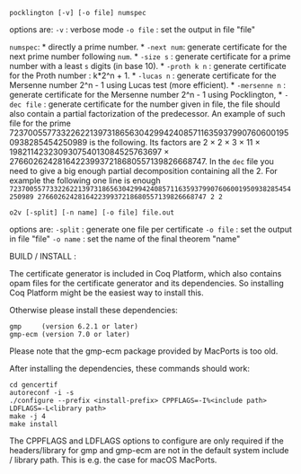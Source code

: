 `pocklington [-v] [-o file] numspec`

options are:
	`-v` 		: verbose mode
    `-o file` 	: set the output in file "file"

`numspec`:
	* directly a prime number.
	* `-next num`: generate certificate for the next prime number following
             `num`.
        * `-size s` : generate certificate for a prime number with a least `s`
	     digits (in base 10).
        * `-proth k n` : generate certificate for the Proth number : k*2^n + 1.
        * `-lucas n` : generate certificate for the Mersenne number 2^n - 1
	     using Lucas test (more efficient).
        * `-mersenne n` : generate certificate for the Mersenne number 2^n - 1
	     using Pocklington,
        * `-dec file` : generate certificate for the number given in file,
	     the file should also contain a partial factorization of the
	     predecessor. An example of such file for the prime 
		 7237005577332262213973186563042994240857116359379907606001950938285454250989
		 is the following.
		 Its factors are 
		 2 × 2 × 3 × 11 × 198211423230930754013084525763697 × 
		 276602624281642239937218680557139826668747.
		 In the `dec` file you need to give a big enough partial decomposition containing 
		 all the 2. For example the following one line is enough
		 ```7237005577332262213973186563042994240857116359379907606001950938285454250989
 276602624281642239937218680557139826668747 2 2```
	     
	     
`o2v [-split] [-n name] [-o file] file.out`

options are:
	`-split`  : generate one file per certificate
    `-o file` : set the output in file "file"
	`-o name` : set the name of the final theorem "name"

BUILD / INSTALL :

The certificate generator is included in Coq Platform, which also contains
opam files for the certificate generator and its dependencies. So installing
Coq Platform might be the easiest way to install this.

Otherwise please install these dependencies:

	gmp     (version 6.2.1 or later)
	gmp-ecm (version 7.0 or later)

Please note that the gmp-ecm package provided by MacPorts is too old.

After installing the dependencies, these commands should work:

	cd gencertif
	autoreconf -i -s
	./configure --prefix <install-prefix> CPPFLAGS=-I%<include path> LDFLAGS=-L<library path>
	make -j 4
	make install

The CPPFLAGS and LDFLAGS options to configure are only required if the headers/library
for gmp and gmp-ecm are not in the default system include / library path.
This is e.g. the case for macOS MacPorts.
